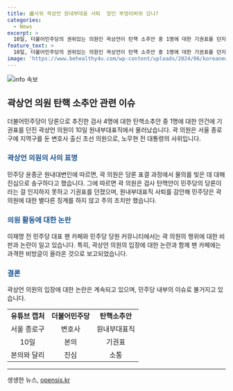```yaml
---
title: 盧사위 곽상언 원내부대표 사퇴  장인 부엉이바위 갔나?
categories:
  - News
excerpt: >
  10일, 더불어민주당의 권위있는 의원인 곽상언이 탄핵 소추안 중 1명에 대한 기권표를 던지고 원내부대표직에서 물러났다. 곽 의원은 당론 표결 과정에서 물의를 일으켰으며, 이에 대해 진심으로 사과했다. 그의 결정에 대한 논란으로 인해 민주당 내에서도 분노와 비난이 쏟아져 나왔다. 특히, 곽 의원의 팬 카페와 민주당 당원 커뮤니티에서는 그에 대한 비난과 촉구의 목소리가 높아지고 있다.
feature_text: >
  10일, 더불어민주당의 권위있는 의원인 곽상언이 탄핵 소추안 중 1명에 대한 기권표를 던지고 원내부대표직에서 물러났다. 곽 의원은 당론 표결 과정에서 물의를 일으켰으며, 이에 대해 진심으로 사과했다. 그의 결정에 대한 논란으로 인해 민주당 내에서도 분노와 비난이 쏟아져 나왔다. 특히, 곽 의원의 팬 카페와 민주당 당원 커뮤니티에서는 그에 대한 비난과 촉구의 목소리가 높아지고 있다.
image: 'https://www.behealthy4u.com/wp-content/uploads/2024/06/koreanews.jpg'
---
```


<p><img src="https://www.behealthy4u.com/wp-content/uploads/2024/06/koreanews.jpg" alt="info 속보" /></p>

<h2 data-ke-size="size26">곽상언 의원 탄핵 소추안 관련 이슈</h2>

<p data-ke-size="size16">더불어민주당이 당론으로 추진한 검사 4명에 대한 탄핵소추안 중 1명에 대한 안건에 기권표를 던진 곽상언 의원이 10일 원내부대표직에서 물러났습니다. 곽 의원은 서울 종로구에 지역구를 둔 변호사 출신 초선 의원으로, 노무현 전 대통령의 사위입니다. </p>

<h3><b><span style="color: #1a5490;">곽상언 의원의 사의 표명</span></b></h3>

<p data-ke-size="size16">민주당 윤종군 원내대변인에 따르면, 곽 의원은 당론 표결 과정에서 물의를 빚은 데 대해 진심으로 송구하다고 했습니다. 그에 따르면 곽 의원은 검사 탄핵안이 민주당의 당론이라는 걸 인지하지 못하고 기권표를 던졌으며, 원내부대표직 사퇴를 감안해 민주당은 곽 의원에 대한 별다른 징계를 하지 않고 주의 조치만 했습니다.</p>

<h3><b><span style="color: #1a5490;">의원 활동에 대한 논란</span></b></h3>

<p data-ke-size="size16">이재명 전 민주당 대표 팬 카페와 민주당 당원 커뮤니티에서는 곽 의원의 행위에 대한 비판과 논란이 일고 있습니다. 특히, 곽상언 의원의 입장에 대한 논란과 함께 팬 카페에는 과격한 비방글이 올라온 것으로 보고되었습니다.</p>

<h3><b><span style="color: #1a5490;">결론</span></b></h3>

<p data-ke-size="size16">곽상언 의원의 입장에 대한 논란은 계속되고 있으며, 민주당 내부의 이슈로 불거지고 있습니다.</p>

<table>
  <tr>
    <td style="text-align: center; height: 17px;"><b>유튜브 캡처</b></td>
    <td style="text-align: center; height: 17px;"><b>더불어민주당</b></td>
    <td style="text-align: center; height: 17px;"><b>탄핵소추안</b></td>
  </tr>
  <tr>
    <td style="text-align: center; height: 17px;">서울 종로구</td>
    <td style="text-align: center; height: 17px;">변호사</td>
    <td style="text-align: center; height: 17px;">원내부대표직</td>
  </tr>
  <tr>
    <td style="text-align: center; height: 17px;">10일</td>
    <td style="text-align: center; height: 17px;">본의</td>
    <td style="text-align: center; height: 17px;">기권표</td>
  </tr>
  <tr>
    <td style="text-align: center; height: 17px;">본의와 달리</td>
    <td style="text-align: center; height: 17px;">진심</td>
    <td style="text-align: center; height: 17px;">소통</td>
  </tr>
</table>

<hr>
생생한 뉴스, <a href="https://opensis.kr" rel="dofollow">opensis.kr</a>



